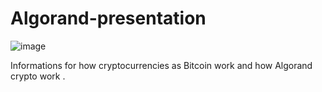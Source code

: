 # Algorand-presentation
![image](https://user-images.githubusercontent.com/69804667/192152336-62b629e4-2778-483f-8acf-05586f12b13a.png)

Informations for how cryptocurrencies as Bitcoin work and how Algorand crypto work .
